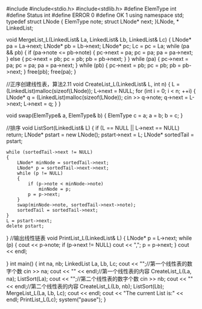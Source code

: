 #include<iostream>
#include<stdio.h>
#include<stdlib.h>
#define ElemType int
#define Status int
#define ERROR 0
#define OK 1
using namespace std;
typedef struct LNode 
{
	ElemType note;
	struct LNode* next;
}LNode, * LinkedList;

void MergeList_L(LinkedList& La, LinkedList& Lb, LinkedList& Lc)
{
	LNode* pa = La->next;
	LNode* pb = Lb->next;
	LNode* pc;
	Lc = pc = La;
	while (pa && pb)
	{
		if (pa->note <= pb->note)
		{
			pc->next = pa;
			pc = pa;
			pa = pa->next;
		}
		else
		{
			pc->next = pb;
			pc = pb;
			pb = pb->next;
		}
	}
	while (pa)
	{
		pc->next = pa;
		pc = pa;
		pa = pa->next;
	}
	while (pb)
	{
		pc->next = pb;
		pc = pb;
		pb = pb->next;
	}
	free(pb);
	free(pa);
}

//正序创建线性表，算法2.11
void CreateList_L(LinkedList& L, int n)
{
	L = (LinkedList)malloc(sizeof(LNode));
	L->next = NULL;
	for (int i = 0; i < n; ++i)
	{
		LNode* q = (LinkedList)malloc(sizeof(LNode));
		cin >> q->note;
		q->next = L->next;
		L->next = q;
	}
}

void swap(ElemType& a, ElemType& b)
{
	ElemType c = a;
	a = b;
	b = c;
}

//排序
void ListSort(LinkedList& L)
{
	if (L == NULL || L->next == NULL)
		return;
	LNode* pstart = new LNode();
	pstart->next = L;
	LNode* sortedTail = pstart;

	while (sortedTail->next != NULL)
	{
		LNode* minNode = sortedTail->next;
		LNode* p = sortedTail->next->next;
		while (p != NULL)
		{
			if (p->note < minNode->note)
				minNode = p;
			p = p->next;
		}
		swap(minNode->note, sortedTail->next->note);
		sortedTail = sortedTail->next;
	}
	L = pstart->next;
	delete pstart;
}
//输出线性链表
void PrintList_L(LinkedList& L)
{
	LNode* p = L->next;
	while (p)
	{
		cout << p->note;
		if (p->next != NULL)
			cout << ",";
		p = p->next;
	}
	cout << endl;

}
int main()
{
	int na, nb;
	LinkedList La, Lb, Lc;
	cout << "";//第一个线性表的数字个数
	cin >> na;
	cout << "" << endl;//第一个线性表的内容
	CreateList_L(La, na);
	ListSort(La);
	cout << "";//第二个线性表的数字个数
	cin >> nb;
	cout << "" << endl;//第二个线性表的内容
	CreateList_L(Lb, nb);
	ListSort(Lb);
	MergeList_L(La, Lb, Lc);
	cout << endl;
	cout << "The current List is:" << endl;
	PrintList_L(Lc);
	system("pause");
}



